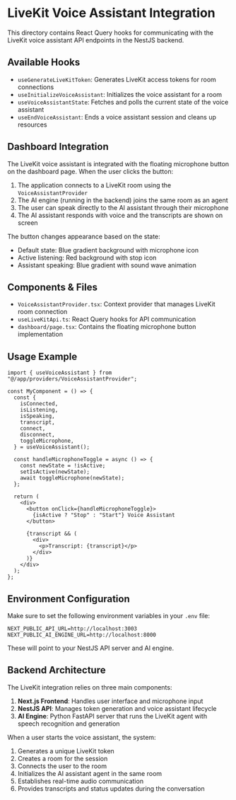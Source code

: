 # LiveKit Voice Assistant Integration

This directory contains React Query hooks for communicating with the LiveKit voice assistant API endpoints in the NestJS backend.

## Available Hooks

- `useGenerateLiveKitToken`: Generates LiveKit access tokens for room connections
- `useInitializeVoiceAssistant`: Initializes the voice assistant for a room
- `useVoiceAssistantState`: Fetches and polls the current state of the voice assistant
- `useEndVoiceAssistant`: Ends a voice assistant session and cleans up resources

## Dashboard Integration

The LiveKit voice assistant is integrated with the floating microphone button on the dashboard page. When the user clicks the button:

1. The application connects to a LiveKit room using the `VoiceAssistantProvider`
2. The AI engine (running in the backend) joins the same room as an agent
3. The user can speak directly to the AI assistant through their microphone
4. The AI assistant responds with voice and the transcripts are shown on screen

The button changes appearance based on the state:

- Default state: Blue gradient background with microphone icon
- Active listening: Red background with stop icon
- Assistant speaking: Blue gradient with sound wave animation

## Components & Files

- `VoiceAssistantProvider.tsx`: Context provider that manages LiveKit room connection
- `useLiveKitApi.ts`: React Query hooks for API communication
- `dashboard/page.tsx`: Contains the floating microphone button implementation

## Usage Example

```tsx
import { useVoiceAssistant } from "@/app/providers/VoiceAssistantProvider";

const MyComponent = () => {
  const {
    isConnected,
    isListening,
    isSpeaking,
    transcript,
    connect,
    disconnect,
    toggleMicrophone,
  } = useVoiceAssistant();

  const handleMicrophoneToggle = async () => {
    const newState = !isActive;
    setIsActive(newState);
    await toggleMicrophone(newState);
  };

  return (
    <div>
      <button onClick={handleMicrophoneToggle}>
        {isActive ? "Stop" : "Start"} Voice Assistant
      </button>

      {transcript && (
        <div>
          <p>Transcript: {transcript}</p>
        </div>
      )}
    </div>
  );
};
```

## Environment Configuration

Make sure to set the following environment variables in your `.env` file:

```
NEXT_PUBLIC_API_URL=http://localhost:3003
NEXT_PUBLIC_AI_ENGINE_URL=http://localhost:8000
```

These will point to your NestJS API server and AI engine.

## Backend Architecture

The LiveKit integration relies on three main components:

1. **Next.js Frontend**: Handles user interface and microphone input
2. **NestJS API**: Manages token generation and voice assistant lifecycle
3. **AI Engine**: Python FastAPI server that runs the LiveKit agent with speech recognition and generation

When a user starts the voice assistant, the system:

1. Generates a unique LiveKit token
2. Creates a room for the session
3. Connects the user to the room
4. Initializes the AI assistant agent in the same room
5. Establishes real-time audio communication
6. Provides transcripts and status updates during the conversation

